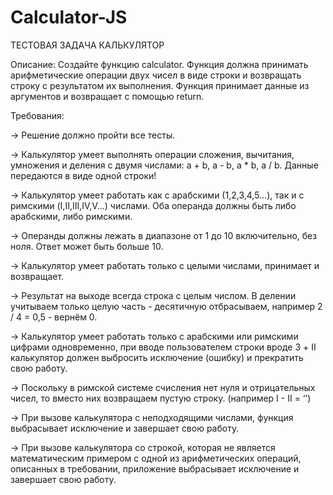 # Calculator-JS
ТЕСТОВАЯ ЗАДАЧА КАЛЬКУЛЯТОР

Описание:
Создайте функцию calculator. Функция должна принимать арифметические операции двух чисел в виде строки и возвращать строку с результатом их выполнения.
Функция принимает данные из аргументов и возвращает с помощью return.

Требования:

-> Решение должно пройти все тесты.

-> Калькулятор умеет выполнять операции сложения, вычитания, умножения и деления с двумя числами: a + b, a - b, a * b, a / b. Данные передаются в виде одной строки!

-> Калькулятор умеет работать как с арабскими (1,2,3,4,5…), так и с римскими (I,II,III,IV,V…) числами. Оба операнда должны быть либо арабскими, либо римскими.

-> Операнды должны лежать в диапазоне от 1 до 10 включительно, без ноля. Ответ может быть больше 10.

-> Калькулятор умеет работать только с целыми числами, принимает и возвращает.

-> Результат на выходе всегда строка с целым числом. В делении учитываем только целую часть - десятичную отбрасываем, например 2 / 4 = 0,5 - вернём 0.

-> Калькулятор умеет работать только с арабскими или римскими цифрами одновременно, при вводе пользователем строки вроде 3 + II калькулятор должен выбросить исключение (ошибку) и прекратить свою работу.

-> Поскольку в римской системе счисления нет нуля и отрицательных чисел, то вместо них возвращаем пустую строку. (например I - II = ‘’)

-> При вызове калькулятора с неподходящими числами, функция выбрасывает исключение и завершает свою работу.

-> При вызове калькулятора со строкой, которая не является математическим примером с одной из арифметических операций, описанных в требовании, приложение выбрасывает исключение и завершает свою работу.
